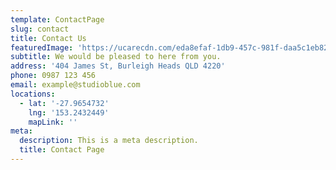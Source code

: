 ```yaml
---
template: ContactPage
slug: contact
title: Contact Us
featuredImage: 'https://ucarecdn.com/eda8efaf-1db9-457c-981f-daa5c1eb82e7/'
subtitle: We would be pleased to here from you.
address: '404 James St, Burleigh Heads QLD 4220'
phone: 0987 123 456
email: example@studioblue.com
locations:
  - lat: '-27.9654732'
    lng: '153.2432449'
    mapLink: ''
meta:
  description: This is a meta description.
  title: Contact Page
---
```

#
